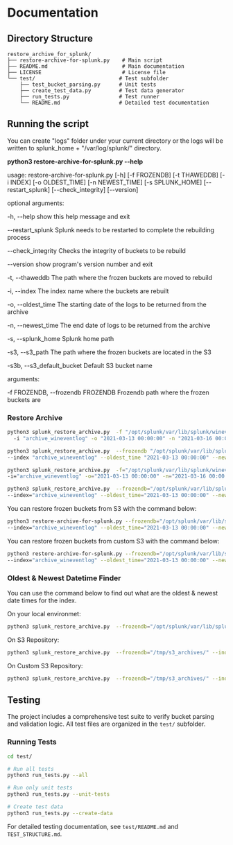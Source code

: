 # Documentation

## Directory Structure

```
restore_archive_for_splunk/
├── restore-archive-for-splunk.py    # Main script
├── README.md                        # Main documentation
├── LICENSE                          # License file
└── test/                           # Test subfolder
    ├── test_bucket_parsing.py      # Unit tests
    ├── create_test_data.py         # Test data generator
    ├── run_tests.py                # Test runner
    └── README.md                   # Detailed test documentation
```


## Running the script

You can create "logs" folder under your current directory or the logs will be written to splunk_home + "/var/log/splunk/" directory.

**python3 restore-archive-for-splunk.py --help**


usage: restore-archive-for-splunk.py [-h] [-f FROZENDB] [-t THAWEDDB] [-i INDEX]
                                     [-o OLDEST_TIME] [-n NEWEST_TIME] [-s SPLUNK_HOME]
                                     [--restart_splunk] [--check_integrity] [--version]

optional arguments:

  -h, --help                    show this help message and exit

  --restart_splunk              Splunk needs to be restarted to complete the rebuilding process

  --check_integrity             Checks the integrity of buckets to be rebuild

  --version                     show program's version number and exit

  -t, --thaweddb                The path where the frozen buckets are moved to rebuild

  -i, --index                   The index name where the buckets are rebuilt

  -o, --oldest_time             The starting date of the logs to be returned from the archive

  -n, --newest_time             The end date of logs to be returned from the archive

  -s, --splunk_home             Splunk home path

  -s3, --s3_path                The path where the frozen buckets are located in the S3

  -s3b, --s3_default_bucket     Default S3 bucket name



arguments:

  -f FROZENDB, --frozendb FROZENDB
                        Frozendb path where the frozen buckets are

### Restore Archive 

```bash
python3 splunk_restore_archive.py  -f "/opt/splunk/var/lib/splunk/wineventlog/frozendb/" -t "/opt/splunk/var/lib/splunk/archive_wineventlog/thaweddb/"
  -i "archive_wineventlog" -o "2021-03-13 00:00:00" -n "2021-03-16 00:00:00" -s "/opt/splunk" --restart_splunk --check_integrity
```

```bash
python3 splunk_restore_archive.py  --frozendb "/opt/splunk/var/lib/splunk/wineventlog/frozendb/" --thaweddb "/opt/splunk/var/lib/splunk/archive_wineventlog/thaweddb/"
--index "archive_wineventlog" --oldest_time "2021-03-13 00:00:00" --newest_time "2021-03-16 00:00:00" --splunk_home "/opt/splunk"
```

```bash
python3 splunk_restore_archive.py  -f="/opt/splunk/var/lib/splunk/wineventlog/frozendb/" -t="/opt/splunk/var/lib/splunk/archive_wineventlog/thaweddb/"
-i="archive_wineventlog" -o="2021-03-13 00:00:00" -n="2021-03-16 00:00:00" -s="/opt/splunk"  --check_integrity
```

```bash
python3 splunk_restore_archive.py  --frozendb="/opt/splunk/var/lib/splunk/wineventlog/frozendb/" --thaweddb="/opt/splunk/var/lib/splunk/archive_wineventlog/thaweddb/"
--index="archive_wineventlog" --oldest_time="2021-03-13 00:00:00" --newest_time="2021-03-16 00:00:00" --splunk_home="/opt/splunk" --restart_splunk
```

You can restore frozen buckets from S3 with the command below:

```bash
python3 restore-archive-for-splunk.py --frozendb="/opt/splunk/var/lib/splunk/wineventlog/frozendb/" --thaweddb="/opt/splunk/var/lib/splunk/archive_wineventlog/thaweddb/"
--index="archive_wineventlog" --oldest_time="2021-03-13 00:00:00" --newest_time="2021-03-16 00:00:00" --splunk_home="/opt/splunk" --s3_default_bucket="s3-frozen-test-bucket" --restart_splunk
```

You can restore frozen buckets from custom S3 with the command below:

```bash
python3 restore-archive-for-splunk.py --frozendb="/opt/splunk/var/lib/splunk/wineventlog/frozendb/" --thaweddb="/opt/splunk/var/lib/splunk/archive_wineventlog/thaweddb/"
--index="archive_wineventlog" --oldest_time="2021-03-13 00:00:00" --newest_time="2021-03-16 00:00:00" --splunk_home="/opt/splunk" --s3_path="http://localhost:4566" --s3_default_bucket="s3-frozen-test-bucket" --restart_splunk
```

### Oldest & Newest Datetime Finder
You can use the command below to find out what are the oldest & newest date times for the index.

On your local environmet:
```bash
python3 splunk_restore_archive.py  --frozendb="/opt/splunk/var/lib/splunk/wineventlog/frozendb/"
```

On S3 Repository: 
```bash
python3 splunk_restore_archive.py  --frozendb="/tmp/s3_archives/" --index="wineventlog" --s3_default_bucket="s3-frozen-test-bucket"
```

On Custom S3 Repository:

```bash
python3 splunk_restore_archive.py  --frozendb="/tmp/s3_archives/" --index="wineventlog" --s3_path="http://localhost:4566" --s3_default_bucket="s3-frozen-test-bucket"
```


## Testing

The project includes a comprehensive test suite to verify bucket parsing and validation logic. All test files are organized in the `test/` subfolder.

### Running Tests

```bash
cd test/

# Run all tests
python3 run_tests.py --all

# Run only unit tests
python3 run_tests.py --unit-tests

# Create test data
python3 run_tests.py --create-data
```

For detailed testing documentation, see `test/README.md` and `TEST_STRUCTURE.md`.